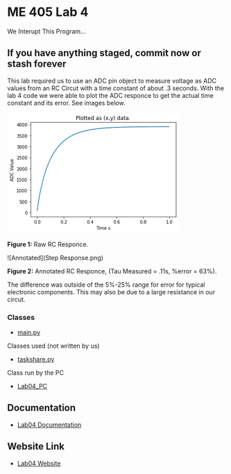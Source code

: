 # ME 405 Lab 4

We Interupt This Program...

## If you have anything staged, commit now or stash forever

This lab required us to use an ADC pin object to measure voltage as ADC values from an RC Circut with a time constant of about .3 seconds. With the lab 4 code we were able to plot the ADC responce to get the actual time constant and its error. See images below.


![Raw Data](ADC.png)

__Figure 1:__ Raw RC Responce.


![Annotated](Step Response.png)

__Figure 2:__ Annotated RC Responce, (Tau Measured = .11s, %error = 63%).

The difference was outside of the 5%-25% range for error for typical electronic components. This may also be due to a large resistance in our circut.  


### Classes

* [main.py](https://github.com/danrmunic/405Lab3/blob/main/src/main.py)

Classes used (not written by us)

* [taskshare.py](https://github.com/danrmunic/405Lab3/blob/main/src/task_share.py)

Class run by the PC

* [Lab04_PC](https://github.com/danrmunic/405Lab3/blob/main/src/Lab03_PC.py)

## Documentation

* [Lab04 Documentation](https://github.com/danrmunic/405Lab3)

## Website Link

* [Lab04 Website](https://danrmunic.github.io/405Lab3/index.html)
